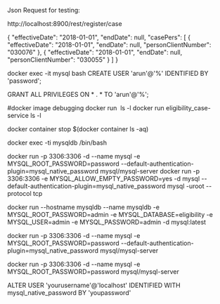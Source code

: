
Json Request for testing:

http://localhost:8900/rest/register/case

{
    "effectiveDate": "2018-01-01",
    "endDate": null,
    "casePers": [
        {
            "effectiveDate": "2018-01-01",
            "endDate": null,
            "personClientNumber": "030076"
        },
        {
            "effectiveDate": "2018-01-01",
            "endDate": null,
            "personClientNumber": "030055"
        }
    ]
  }
  
  docker exec -it mysql bash
  CREATE USER 'arun'@'%' IDENTIFIED BY 'password';
  
  
  GRANT ALL PRIVILEGES ON * . * TO 'arun'@'%';
  
  #docker image debugging 
  docker run <image name> ls -l
  docker run eligibility_case-service ls -l
  
  docker container stop $(docker container ls -aq)
  
  docker exec -ti mysqldb /bin/bash
  
  
  
  docker run -p 3306:3306 -d --name mysql -e MYSQL_ROOT_PASSWORD=password --default-authentication-plugin=mysql_native_password mysql/mysql-server
  docker run -p 3306:3306 -e MYSQL_ALLOW_EMPTY_PASSWORD=yes -d mysql --default-authentication-plugin=mysql_native_password mysql -uroot --protocol tcp
  

 docker run --hostname mysqldb --name mysqldb  -e MYSQL_ROOT_PASSWORD=admin -e MYSQL_DATABASE=eligibility -e MYSQL_USER=admin -e MYSQL_PASSWORD=admin -d mysql:latest
 
 docker run -p 3306:3306 -d --name mysql -e MYSQL_ROOT_PASSWORD=password --default-authentication-plugin=mysql_native_password mysql/mysql-server
 
 docker run -p 3306:3306 -d --name mysql -e MYSQL_ROOT_PASSWORD=password mysql/mysql-server
 
 ALTER USER 'yourusername'@'localhost' IDENTIFIED WITH mysql_native_password BY 'youpassword'